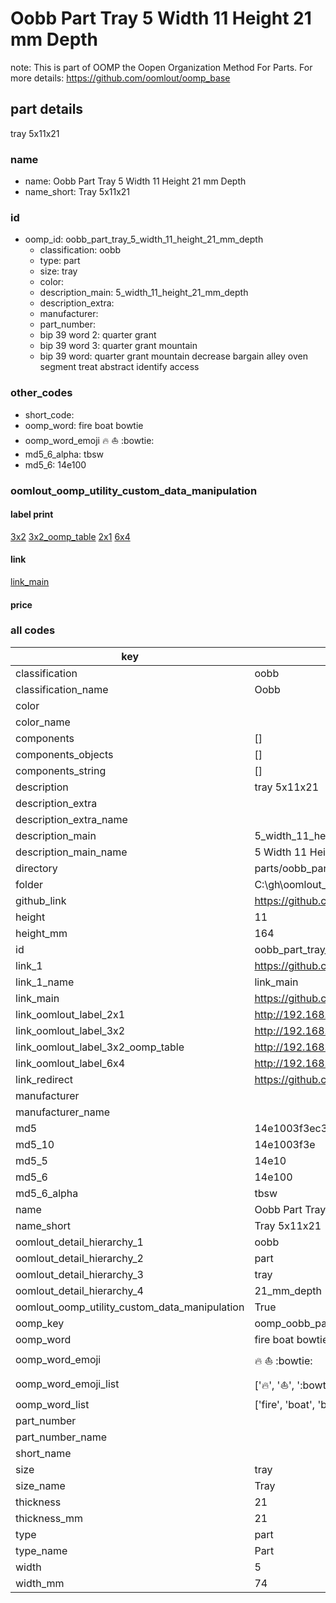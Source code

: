 # Oobb Part Tray 5 Width 11 Height 21 mm Depth  

note: This is part of OOMP the Oopen Organization Method For Parts. For more details: https://github.com/oomlout/oomp_base

##  part details
  



tray 5x11x21



### name
* name: Oobb Part Tray 5 Width 11 Height 21 mm Depth
* name_short: Tray 5x11x21 
### id
* oomp_id: oobb_part_tray_5_width_11_height_21_mm_depth
  * classification: oobb
  * type: part
  * size: tray
  * color: 
  * description_main: 5_width_11_height_21_mm_depth
  * description_extra: 
  * manufacturer: 
  * part_number: 
  * bip 39 word 2: quarter grant
  * bip 39 word 3: quarter grant mountain
  * bip 39 word: quarter grant mountain decrease bargain alley oven segment treat abstract identify access

### other_codes
* short_code: 
* oomp_word: fire boat bowtie
* oomp_word_emoji :fire: :boat: :bowtie:
* md5_6_alpha: tbsw
* md5_6: 14e100






### oomlout_oomp_utility_custom_data_manipulation
#### label print
[3x2](http://192.168.1.245:1112/?label=oomp%20tbsw)
[3x2_oomp_table](http://192.168.1.108:1112/?label=oomp%20tbsw)
[2x1](http://192.168.1.242:1112/?label=oomp%20tbsw)
[6x4](http://192.168.1.55:1112/?label=oomp%20tbsw)    

#### link

[link_main](https://github.com/oomlout/oomlout_oobb_version_4_generated_parts/tree/main/navigation_oomp/oobb/part/tray/5_width_11_height_21_mm_depth/part)                              

#### price







### all codes 
| key | value |  
| --- | --- |  
| classification | oobb |  
| classification_name | Oobb |  
| color |  |  
| color_name |  |  
| components | [] |  
| components_objects | [] |  
| components_string | [] |  
| description | tray 5x11x21 |  
| description_extra |  |  
| description_extra_name |  |  
| description_main | 5_width_11_height_21_mm_depth |  
| description_main_name | 5 Width 11 Height 21 mm Depth |  
| directory | parts/oobb_part_tray_5_width_11_height_21_mm_depth |  
| folder | C:\gh\oomlout_oobb_version_4_generated_parts\parts\oobb_part_tray_5_width_11_height_21_mm_depth |  
| github_link | https://github.com/oomlout/oomlout_oomp_part_src/tree/main/parts/oobb_part_tray_5_width_11_height_21_mm_depth |  
| height | 11 |  
| height_mm | 164 |  
| id | oobb_part_tray_5_width_11_height_21_mm_depth |  
| link_1 | https://github.com/oomlout/oomlout_oobb_version_4_generated_parts/tree/main/navigation_oomp/oobb/part/tray/5_width_11_height_21_mm_depth/part |  
| link_1_name | link_main |  
| link_main | https://github.com/oomlout/oomlout_oobb_version_4_generated_parts/tree/main/navigation_oomp/oobb/part/tray/5_width_11_height_21_mm_depth/part |  
| link_oomlout_label_2x1 | http://192.168.1.242:1112/?label=oomp%20tbsw |  
| link_oomlout_label_3x2 | http://192.168.1.245:1112/?label=oomp%20tbsw |  
| link_oomlout_label_3x2_oomp_table | http://192.168.1.108:1112/?label=oomp%20tbsw |  
| link_oomlout_label_6x4 | http://192.168.1.55:1112/?label=oomp%20tbsw |  
| link_redirect | https://github.com/oomlout/oomlout_oobb_version_4_generated_parts/tree/main/parts/oobb_tray_05_11_21 |  
| manufacturer |  |  
| manufacturer_name |  |  
| md5 | 14e1003f3ec333b81a09539321196d7b |  
| md5_10 | 14e1003f3e |  
| md5_5 | 14e10 |  
| md5_6 | 14e100 |  
| md5_6_alpha | tbsw |  
| name | Oobb Part Tray 5 Width 11 Height 21 mm Depth |  
| name_short | Tray 5x11x21  |  
| oomlout_detail_hierarchy_1 | oobb |  
| oomlout_detail_hierarchy_2 | part |  
| oomlout_detail_hierarchy_3 | tray |  
| oomlout_detail_hierarchy_4 | 21_mm_depth |  
| oomlout_oomp_utility_custom_data_manipulation | True |  
| oomp_key | oomp_oobb_part_tray_5_width_11_height_21_mm_depth |  
| oomp_word | fire boat bowtie |  
| oomp_word_emoji | :fire: :boat: :bowtie: |  
| oomp_word_emoji_list | [':fire:', ':boat:', ':bowtie:'] |  
| oomp_word_list | ['fire', 'boat', 'bowtie'] |  
| part_number |  |  
| part_number_name |  |  
| short_name |  |  
| size | tray |  
| size_name | Tray |  
| thickness | 21 |  
| thickness_mm | 21 |  
| type | part |  
| type_name | Part |  
| width | 5 |  
| width_mm | 74 |  
